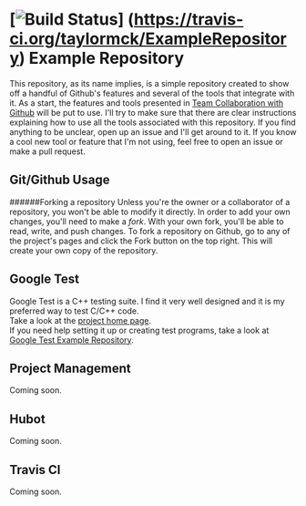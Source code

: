 <!-- Travis CI build and test status -->
[![Build Status](https://travis-ci.org/taylormck/ExampleRepository.png)]
(https://travis-ci.org/taylormck/ExampleRepository)
Example Repository
==================
This repository, as its name implies,
is a simple repository created to show off a handful of Github's features
and several of the tools that integrate with it.
As a start, the features and tools presented in
[Team Collaboration with Github](http://net.tutsplus.com/articles/general/team-collaboration-with-github/)
will be put to use.
I'll try to make sure that there are clear instructions explaining how to use
all the tools associated with this repository.
If you find anything to be unclear, open up an issue and I'll get around to it.
If you know a cool new tool or feature that I'm not using,
feel free to open an issue or make a pull request.

Git/Github Usage
----------------
<!-- TODO -->
######Forking a repository
Unless you're the owner or a collaborator of a repository,
you won't be able to modify it directly.
In order to add your own changes, you'll need to make a *fork*.
With your own fork, you'll be able to read, write, and push changes.
To fork a repository on Github,
go to any of the project's pages and click the Fork button on the top right.
This will create your own copy of the repository.


Google Test
-----------
Google Test is a C++ testing suite.
I find it very well designed and it is my preferred way to test C/C++ code.  
Take a look at the [project home page](https://code.google.com/p/googletest/).  
If you need help setting it up or creating test programs,
take a look at [Google Test Example Repository](https://github.com/taylormck/GoogleTestExample).

Project Management
------------------
<!-- TODO -->
Coming soon.

Hubot
-----
<!-- TODO -->
Coming soon.

Travis CI
---------
<!-- TODO -->
Coming soon.
